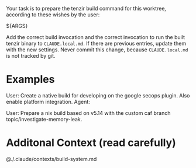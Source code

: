 Your task is to prepare the tenzir build command for this worktree, according
to these wishes by the user:

<instructions>
${ARGS}
</instructions>

Add the correct build invocation and the correct invocation to
run the built tenzir binary to `CLAUDE.local.md`. If there are previous
entries, update them with the new settings.
Never commit this change, because `CLAUDE.local.md` is not tracked by git.

# Examples

User: Create a native build for developing on the google secops plugin. Also enable platform integration.
Agent:

User: Prepare a nix build based on v5.14 with the custom caf branch topic/investigate-memory-leak.

# Additonal Context (read carefully)

@./.claude/contexts/build-system.md